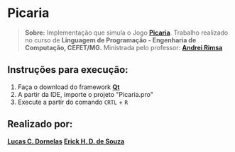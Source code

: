 # **Picaria**

> **Sobre:** Implementação que simula o Jogo [**Picaria**](https://en.wikipedia.org/wiki/Picaria).  Trabalho realizado no curso de **Linguagem de Programação - Engenharia de Computação, CEFET/MG.** Ministrada pelo professor: [**Andrei Rimsa**](https://github.com/rimsa) 

## Instruções para execução:
  1. Faça o download do framework [**Qt**](https://www.qt.io/developers)  
  2. A partir da IDE, importe o projeto "Picaria.pro" 
  3. Execute a partir do comando `CRTL` + `R`
    
## Realizado por:

[**Lucas C. Dornelas**](https://github.com/lucascdornelas)
[**Erick H. D. de Souza**](https://github.com/ErickHDdS)
